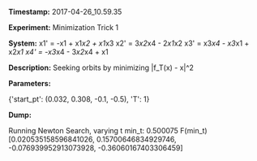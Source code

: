 **Timestamp:** 2017-04-26_10.59.35

**Experiment:** Minimization Trick 1

**System:**
x1' = -x1 + x1*x2 + x1*x3 
x2' = 3*x2*x4 - 2*x1*x2 
x3' = x3*x4 - x3*x1 + x2*x1 
x4' = -x3*x4 - 3*x2*x4 + x1 


**Description:** Seeking orbits by minimizing |f_T(x) - x|^2

**Parameters:**

{'start_pt': (0.032, 0.308, -0.1, -0.5), 'T': 1}

**Dump:**

Running Newton Search, varying t
min_t:
0.500075
F(min_t)
[0.020535158596841026, 0.15700646834929746, -0.076939952913073928, -0.36060167403306459]